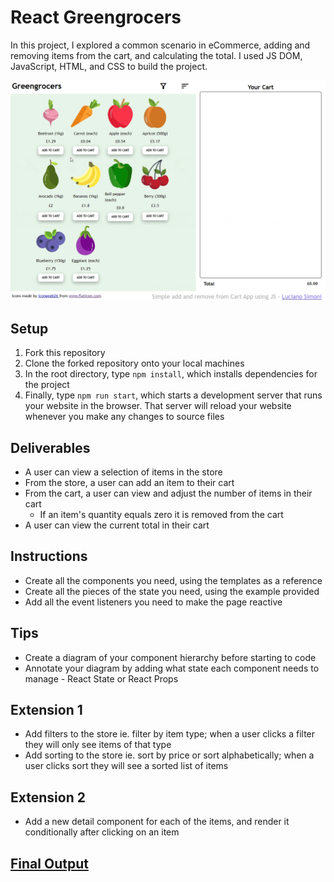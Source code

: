 # React Greengrocers

In this project, I explored a common scenario in eCommerce, adding and removing items from the cart, and calculating the total. I used JS DOM, JavaScript, HTML, and CSS to build the project.

![Result](result.gif)

## Setup

1. Fork this repository
2. Clone the forked repository onto your local machines
3. In the root directory, type `npm install`, which installs dependencies for the project
4. Finally, type `npm run start`, which starts a development server that runs your website in the browser. That server will reload your website whenever you make any changes to source files

## Deliverables

- A user can view a selection of items in the store
- From the store, a user can add an item to their cart
- From the cart, a user can view and adjust the number of items in their cart
    - If an item's quantity equals zero it is removed from the cart
- A user can view the current total in their cart

## Instructions

- Create all the components you need, using the templates as a reference
- Create all the pieces of the state you need, using the example provided
- Add all the event listeners you need to make the page reactive

## Tips

- Create a diagram of your component hierarchy before starting to code
- Annotate your diagram by adding what state each component needs to manage - React State or React Props

## Extension 1

- Add filters to the store ie. filter by item type; when a user clicks a filter they will only see items of that type
- Add sorting to the store ie. sort by price or sort alphabetically; when a user clicks sort they will see a sorted list of items

## Extension 2

- Add a new detail component for each of the items, and render it conditionally after clicking on an item

## [Final Output](https://greengrocers-xi.vercel.app/)
